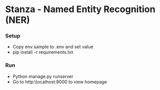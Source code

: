 # Stanza - Named Entity Recognition (NER)

### Setup
- Copy env.sample to .env and set value
- pip install -r requirements.txt

### Run
- Python manage.py runserver
- Go to http:\\localhost:8000 to view homepage